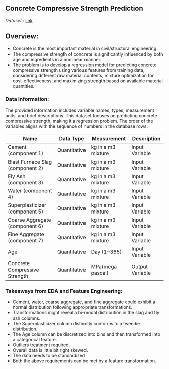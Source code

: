 ## Concrete Compressive Strength Prediction

*Dataset :* [link](https://www.kaggle.com/maajdl/yeh-concret-data)

## Overview:
- Concrete is the most important material in civil/structural engineering.
- The compressive strength of concrete is significantly influenced by both age and ingredients in a nonlinear manner.
- The problem is to develop a regression model for predicting concrete compressive strength using various features from training data, considering different raw material contents, mixture optimization for cost-effectiveness, and maximizing strength based on available material quantities.

### Data Information:

The provided information includes variable names, types, measurement units, and brief descriptions. This dataset focuses on predicting concrete compressive strength, making it a regression problem. The order of the variables aligns with the sequence of numbers in the database rows.

| Name                  | Data Type | Measurement          | Description                  |
|-----------------------|-----------|----------------------|------------------------------|
| Cement (component 1)  | Quantitative | kg in a m3 mixture | Input Variable              |
| Blast Furnace Slag (component 2) | Quantitative | kg in a m3 mixture | Input Variable |
| Fly Ash (component 3) | Quantitative | kg in a m3 mixture | Input Variable |
| Water (component 4)   | Quantitative | kg in a m3 mixture | Input Variable              |
| Superplasticizer (component 5) | Quantitative | kg in a m3 mixture | Input Variable |
| Coarse Aggregate (component 6) | Quantitative | kg in a m3 mixture | Input Variable |
| Fine Aggregate (component 7)   | Quantitative | kg in a m3 mixture | Input Variable |
| Age                   | Quantitative | Day (1~365)          | Input Variable              |
| Concrete Compressive Strength | Quantitative | MPa(mega pascal)               | Output Variable             |

### Takeaways from EDA and Feature Engineering:

- Cement, water, coarse aggregate, and fine aggregate could exhibit a normal distribution following appropriate transformations.
- Transformations might reveal a bi-modal distribution in the slag and fly ash columns.
- The Superplasticizer column distinctly conforms to a tweedie distribution.
- The Age column can be discretized into bins and then transformed into a categorical feature.
- Outliers treatment required.
- Overall data is little bit right skewed. 
- The data needs to be standardized.
- Both the above requirements can be met by a feature transformation.
